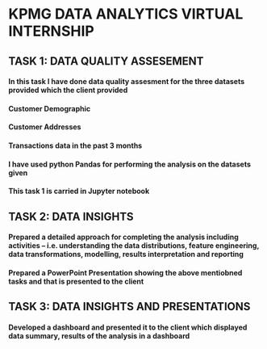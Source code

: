 # KPMG DATA ANALYTICS VIRTUAL INTERNSHIP 

## TASK 1: DATA QUALITY ASSESEMENT 

#### In this task I have done data quality assesment for the three datasets provided which the client provided
#### Customer Demographic 
#### Customer Addresses
#### Transactions data in the past 3 months
#### I have used python Pandas for performing the analysis on the datasets given
#### This task 1 is carried in Jupyter notebook

## TASK 2: DATA INSIGHTS 

#### Prepared a detailed approach for completing the analysis including activities – i.e. understanding the data distributions, feature engineering, data transformations, modelling, results interpretation and reporting
#### Prepared a PowerPoint Presentation showing the above mentiobned tasks and that is presented to the client

## TASK 3: DATA INSIGHTS AND PRESENTATIONS

####  Developed a dashboard and presented it to the client which displayed data summary, results of the analysis in a dashboard
